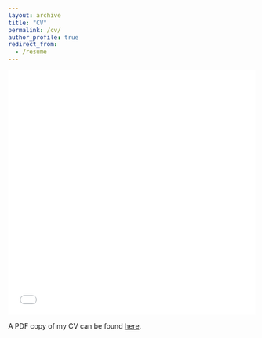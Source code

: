 ```yaml
---
layout: archive
title: "CV"
permalink: /cv/
author_profile: true
redirect_from:
  - /resume
---
```


<iframe src="/files/cv/CV.pdf" width="100%" height="500" frameborder="no" border="0" marginwidth="0" marginheight="0"></iframe>

A PDF copy of my CV can be found [here](/files/cv/CV.pdf).
